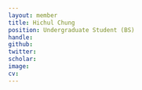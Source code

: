 ```yaml
---
layout: member
title: Hichul Chung
position: Undergraduate Student (BS)
handle:  
github:  
twitter:  
scholar:   
image:
cv:
---
```


